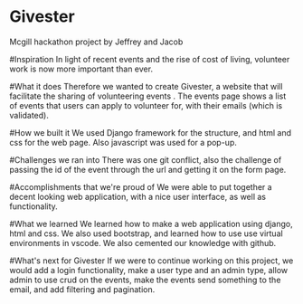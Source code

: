 # Givester
Mcgill hackathon project
by Jeffrey and Jacob

#Inspiration
In light of recent events and the rise of cost of living, volunteer work is now more important than ever.

#What it does
Therefore we wanted to create Givester, a website that will facilitate the sharing of volunteering events . The events page shows a list of events that users can apply to volunteer for, with their emails (which is validated).

#How we built it
We used Django framework for the structure, and html and css for the web page. Also javascript was used for a pop-up.

#Challenges we ran into
There was one git conflict, also the challenge of passing the id of the event through the url and getting it on the form page.

#Accomplishments that we're proud of
We were able to put together a decent looking web application, with a nice user interface, as well as functionality.

#What we learned
We learned how to make a web application using django, html and css. We also used bootstrap, and learned how to use use virtual environments in vscode. We also cemented our knowledge with github.

#What's next for Givester
If we were to continue working on this project, we would add a login functionality, make a user type and an admin type, allow admin to use crud on the events, make the events send something to the email, and add filtering and pagination.
